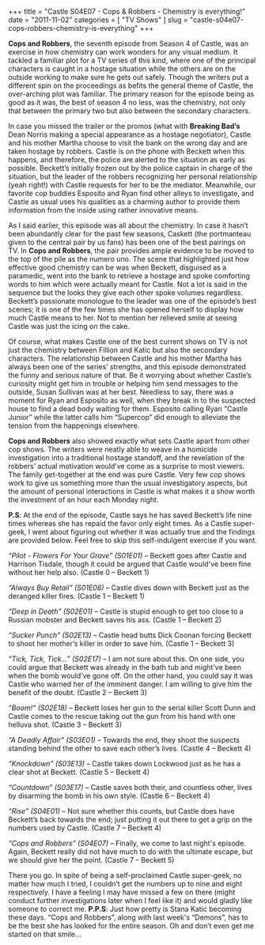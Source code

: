 +++
title = "Castle S04E07 - Cops & Robbers - Chemistry is everything!"
date = "2011-11-02"
categories = [
  "TV Shows"
]
slug = "castle-s04e07-cops-robbers-chemistry-is-everything"
+++

**Cops and Robbers**, the seventh episode from Season 4 of Castle, was an exercise in how chemistry can work wonders for any visual medium. It tackled a familiar plot for a TV series of this kind, where one of the principal characters is caught in a hostage situation while the others are on the outside working to make sure he gets out safely. Though the writers put a different spin on the proceedings as befits the general theme of Castle, the over-arching plot was familiar. The primary reason for the episode being as good as it was, the best of season 4 no less, was the chemistry, not only that between the primary two but also between the secondary characters.

In case you missed the trailer or the promos (what with **Breaking Bad’s** Dean Norris making a special appearance as a hostage negotiator), Castle and his mother Martha choose to visit the bank on the wrong day and are taken hostage by robbers. Castle is on the phone with Beckett when this happens, and therefore, the police are alerted to the situation as early as possible. Beckett’s initially frozen out by the police captain in charge of the situation, but the leader of the robbers recognizing her personal relationship (yeah right!) with Castle requests for her to be the mediator. Meanwhile, our favorite cop buddies Esposito and Ryan find other alleys to investigate, and Castle as usual uses his qualities as a charming author to provide them information from the inside using rather innovative means.

As I said earlier, this episode was all about the chemistry. In case it hasn’t been abundantly clear for the past few seasons, Caskett (the portmanteau given to the central pair by us fans) has been one of the best pairings on TV. In **Cops and Robbers**, the pair provides ample evidence to be moved to the top of the pile as the numero uno. The scene that highlighted just how effective good chemistry can be was when Beckett, disguised as a paramedic, went into the bank to retrieve a hostage and spoke comforting words to him which were actually meant for Castle. Not a lot is said in the sequence but the looks they give each other spoke volumes regardless. Beckett’s passionate monologue to the leader was one of the episode’s best scenes; it is one of the few times she has opened herself to display how much Castle means to her. Not to mention her relieved smile at seeing Castle was just the icing on the cake.

Of course, what makes Castle one of the best current shows on TV is not just the chemistry between Fillion and Katic but also the secondary characters. The relationship between Castle and his mother Martha has always been one of the series’ strengths, and this episode demonstrated the funny and serious nature of that. Be it worrying about whether Castle’s curiosity might get him in trouble or helping him send messages to the outside, Susan Sullivan was at her best. Needless to say, there was a moment for Ryan and Esposito as well, when they break in to the suspected house to find a dead body waiting for them. Esposito calling Ryan “Castle Junior” while the latter calls him “Supercop” did enough to alleviate the tension from the happenings elsewhere.

**Cops and Robbers** also showed exactly what sets Castle apart from other cop shows. The writers were neatly able to weave in a homicide investigation into a traditional hostage standoff, and the revelation of the robbers’ actual motivation would’ve come as a surprise to most viewers. The family get-together at the end was pure Castle. Very few cop shows work to give us something more than the usual investigatory aspects, but the amount of personal interactions in Castle is what makes it a show worth the investment of an hour each Monday night.

**P.S**: At the end of the episode, Castle says he has saved Beckett’s life nine times whereas she has repaid the favor only eight times. As a Castle super-geek, I went about figuring out whether it was actually true and the findings are provided below. Feel free to skip this self-indulgent exercise if you want.

_“Pilot - Flowers For Your Grave” (S01E01)_ – Beckett goes after Castle and Harrison Tisdale, though it could be argued that Castle would've been fine without her help also. (Castle 0 – Beckett 1)

_“Always Buy Retail” (S01E06)_ – Castle dives down with Beckett just as the deranged killer fires. (Castle 1 – Beckett 1)

_“Deep in Death” (S02E01)_ – Castle is stupid enough to get too close to a Russian mobster and Beckett saves his ass. (Castle 1 – Beckett 2)

_“Sucker Punch” (S02E13)_ – Castle head butts Dick Coonan forcing Beckett to shoot her mother’s killer in order to save him. (Castle 1 – Beckett 3)

_“Tick, Tick, Tick…” (S02E17)_ – I am not sure about this. On one side, you could argue that Beckett was already in the bath tub and might’ve been when the bomb would’ve gone off. On the other hand, you could say it was Castle who warned her of the imminent danger. I am willing to give him the benefit of the doubt. (Castle 2 – Beckett 3)

_“Boom!” (S02E18)_ – Beckett loses her gun to the serial killer Scott Dunn and Castle comes to the rescue taking out the gun from his hand with one helluva shot. (Castle 3 – Beckett 3)

_“A Deadly Affair” (S03E01)_ – Towards the end, they shoot the suspects standing behind the other to save each other’s lives. (Castle 4 – Beckett 4)

_“Knockdown” (S03E13)_ – Castle takes down Lockwood just as he has a clear shot at Beckett. (Castle 5 – Beckett 4)

_“Countdown” (S03E17)_ – Castle saves both their, and countless other, lives by disarming the bomb in his own style. (Castle 6 – Beckett 4)

_“Rise” (S04E01)_ – Not sure whether this counts, but Castle does have Beckett’s back towards the end; just putting it out there to get a grip on the numbers used by Castle. (Castle 7 – Beckett 4)

_“Cops and Robbers” (S04E07)_ – Finally, we come to last night's episode. Again, Beckett really did not have much to do with the ultimate escape, but we should give her the point. (Castle 7 – Beckett 5)

There you go. In spite of being a self-proclaimed Castle super-geek, no matter how much I tried, I couldn’t get the numbers up to nine and eight respectively. I have a feeling I may have missed a few on there (might conduct further investigations later when I feel like it) and would gladly like someone to correct me. **P.P.S**: Just how pretty is Stana Katic becoming these days. “Cops and Robbers”, along with last week's “Demons”, has to be the best she has looked for the entire season. Oh and don’t even get me started on that smile…
